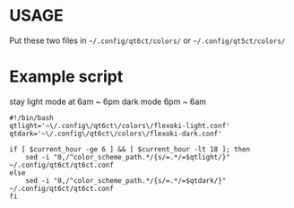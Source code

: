 # USAGE
Put these two files in `~/.config/qt6ct/colors/` or `~/.config/qt5ct/colors/`

# Example script
stay light mode at 6am ~ 6pm
dark mode 6pm ~ 6am
```
#!/bin/bash
qtlight='~\/.config\/qt6ct\/colors\/flexoki-light.conf'
qtdark='~\/.config\/qt6ct\/colors\/flexoki-dark.conf'

if [ $current_hour -ge 6 ] && [ $current_hour -lt 18 ]; then
    sed -i "0,/^color_scheme_path.*/{s/=.*/=$qtlight/}" ~/.config/qt6ct/qt6ct.conf
else
    sed -i "0,/^color_scheme_path.*/{s/=.*/=$qtdark/}" ~/.config/qt6ct/qt6ct.conf
fi
```

